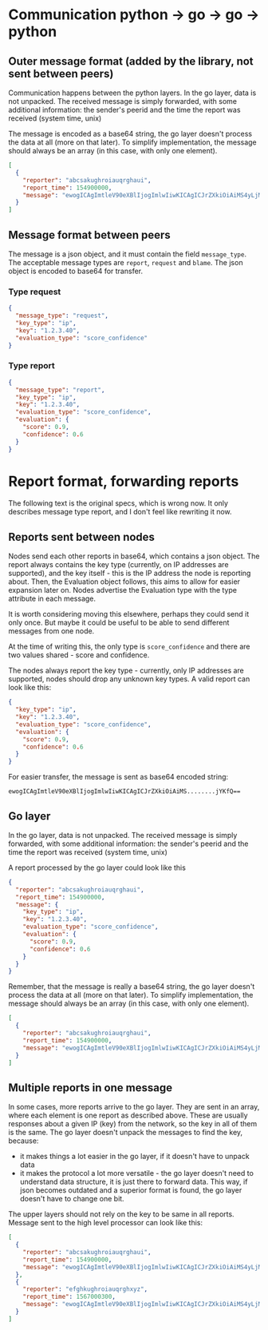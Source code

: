 # Communication python -> go -> go -> python

## Outer message format (added by the library, not sent between peers)
Communication happens between the python layers. In the go layer, data is not unpacked. The received message is simply
forwarded, with some additional information: the sender's peerid and the time the report was received (system time, 
unix)

The message is encoded as a base64 string, the go layer doesn't process the data at all (more on that later).
To simplify implementation, the message should always be an array (in this case, with only one element).

```json
[
  {
    "reporter": "abcsakughroiauqrghaui",
    "report_time": 154900000,
    "message": "ewogICAgImtleV90eXBlIjogImlwIiwKICAgICJrZXkiOiAiMS4yLjMuNDAiLAogICAgImV........jYKfQ=="
  }
]
```

## Message format between peers

The message is a json object, and it must contain the field `message_type`. The acceptable message types are `report`,
`request` and `blame`. The json object is encoded to base64 for transfer.

### Type request

```json
{
  "message_type": "request",
  "key_type": "ip",
  "key": "1.2.3.40",
  "evaluation_type": "score_confidence"
}
```

### Type report

```json
{
  "message_type": "report",
  "key_type": "ip",
  "key": "1.2.3.40",
  "evaluation_type": "score_confidence",
  "evaluation": {
    "score": 0.9,
    "confidence": 0.6
  }
}
```


# Report format, forwarding reports

The following text is the original specs, which is wrong now. It only describes message type report, and I don't feel
like rewriting it now.

## Reports sent between nodes
Nodes send each other reports in base64, which contains a json object. The report always contains the key type 
(currently, on IP addresses are supported), and the key itself - this is the IP address the node is reporting about.
Then, the Evaluation object follows, this aims to allow for easier expansion later on. Nodes advertise the Evaluation
type with the type attribute in each message.

It is worth considering moving this elsewhere, perhaps they could send it only once. But maybe it could be useful to be
able to send different messages from one node.

At the time of writing this, the only type is `score_confidence` and there are two values shared - score and confidence.

The nodes always report the key type - currently, only IP addresses are supported, nodes should drop any unknown key
types. A valid report can look like this:

```json
{
  "key_type": "ip",
  "key": "1.2.3.40",
  "evaluation_type": "score_confidence",
  "evaluation": {
    "score": 0.9,
    "confidence": 0.6
  }
}
```

For easier transfer, the message is sent as base64 encoded string:
```
ewogICAgImtleV90eXBlIjogImlwIiwKICAgICJrZXkiOiAiMS........jYKfQ==
```

## Go layer
In the go layer, data is not unpacked. The received message is simply forwarded, with some additional information: the 
sender's peerid and the time the report was received (system time, unix)

A report processed by the go layer could look like this
```json
{
  "reporter": "abcsakughroiauqrghaui",
  "report_time": 154900000,
  "message": {
    "key_type": "ip",
    "key": "1.2.3.40",
    "evaluation_type": "score_confidence",
    "evaluation": {
      "score": 0.9,
      "confidence": 0.6
    }
  }
}
```

Remember, that the message is really a base64 string, the go layer doesn't process the data at all (more on that later).
To simplify implementation, the message should always be an array (in this case, with only one element).

```json
[
  {
    "reporter": "abcsakughroiauqrghaui",
    "report_time": 154900000,
    "message": "ewogICAgImtleV90eXBlIjogImlwIiwKICAgICJrZXkiOiAiMS4yLjMuNDAiLAogICAgImV........jYKfQ=="
  }
]
```

## Multiple reports in one message
In some cases, more reports arrive to the go layer. They are sent in an array, where each element is one report as
described above. These are usually responses about a given IP (key) from the network, so the key in all of them is the
same. The go layer doesn't unpack the messages to find the key, because:

 * it makes things a lot easier in the go layer, if it doesn't have to unpack data
 * it makes the protocol a lot more versatile - the go layer doesn't need to understand data structure, it is just there
  to forward data. This way, if json becomes outdated and a superior format is found, the go layer doesn't have to 
  change one bit.
  
The upper layers should not rely on the key to be same in all reports. Message sent to the high level processor can look
like this:

```json
[
  {
    "reporter": "abcsakughroiauqrghaui",
    "report_time": 154900000,
    "message": "ewogICAgImtleV90eXBlIjogImlwIiwKICAgICJrZXkiOiAiMS4yLjMuNDAiLAogICAgImV........jYKfQ=="
  },
  {
    "reporter": "efghkughroiauqrghxyz",
    "report_time": 1567000300,
    "message": "ewogICAgImtleV90eXBlIjogImlwIiwKICAgICJrZXkiOiAiMS4yLjMuNDAiLAogICAgImV........jYKfQ=="
  }
]
```
